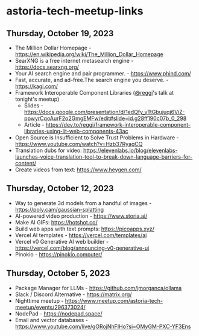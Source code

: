 # astoria-tech-meetup-links

## Thursday, October 19, 2023

* The Million Dollar Homepage - https://en.wikipedia.org/wiki/The_Million_Dollar_Homepage
* SearXNG is a free internet metasearch engine - https://docs.searxng.org/
* Your AI search engine and pair programmer. - https://www.phind.com/
* Fast, accurate, and ad-free.The search engine you deserve. - https://kagi.com/
* Framework Interoperable Component Libraries ([@reggi](https://github.com/reggi)'s talk at tonight's meetup)
  * Slides - https://docs.google.com/presentation/d/1edQfy_vTtGbujuqj6ViZ-ppwyrCqoAurF2o2GmgEMFw/edit#slide=id.g28ff190c07b_0_298
  * Article - https://dev.to/reggi/framework-interoperable-component-libraries-using-lit-web-components-43ac
* Open Source is Insufficient to Solve Trust Problems in Hardware - https://www.youtube.com/watch?v=Hzb37RyagCQ
* Translation dubs for video: https://elevenlabs.io/blog/elevenlabs-launches-voice-translation-tool-to-break-down-language-barriers-for-content/
* Create videos from text: https://www.heygen.com/

## Thursday, October 12, 2023

* Way to generate 3d models from a handful of images - https://poly.cam/gaussian-splatting
* AI-powered video production - https://www.storia.ai/
* Make AI GIFs: https://hotshot.co/
* Build web apps with text prompts: https://picoapps.xyz/
* Vercel AI templates - https://vercel.com/templates/ai
* Vercel v0 Generative AI web builder - https://vercel.com/blog/announcing-v0-generative-ui
* Pinokio - https://pinokio.computer/

## Thursday, October 5, 2023

* Package Manager for LLMs - https://github.com/jmorganca/ollama
* Slack / Discord Alternative - https://matrix.org/
* Nighttime meetup - https://www.meetup.com/astoria-tech-meetup/events/296373024/
* NodePad - https://nodepad.space/
* Email and vector databases - https://www.youtube.com/live/gORojNhFIHo?si=OMyGM-PXC-YF3Ens
